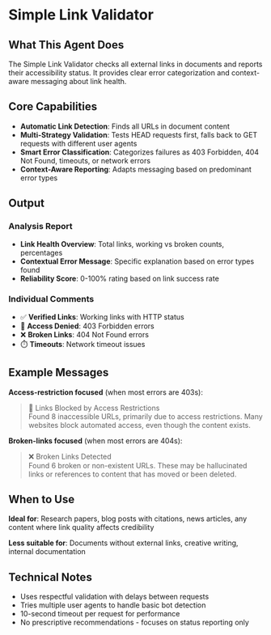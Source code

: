 # Simple Link Validator

## What This Agent Does

The Simple Link Validator checks all external links in documents and reports their accessibility status. It provides clear error categorization and context-aware messaging about link health.

## Core Capabilities

- **Automatic Link Detection**: Finds all URLs in document content
- **Multi-Strategy Validation**: Tests HEAD requests first, falls back to GET requests with different user agents
- **Smart Error Classification**: Categorizes failures as 403 Forbidden, 404 Not Found, timeouts, or network errors
- **Context-Aware Reporting**: Adapts messaging based on predominant error types

## Output

### Analysis Report
- **Link Health Overview**: Total links, working vs broken counts, percentages
- **Contextual Error Message**: Specific explanation based on error types found
- **Reliability Score**: 0-100% rating based on link success rate

### Individual Comments
- ✅ **Verified Links**: Working links with HTTP status
- 🚫 **Access Denied**: 403 Forbidden errors
- ❌ **Broken Links**: 404 Not Found errors
- ⏱️ **Timeouts**: Network timeout issues

## Example Messages

**Access-restriction focused** (when most errors are 403s):
> 🚫 Links Blocked by Access Restrictions  
> Found 8 inaccessible URLs, primarily due to access restrictions. Many websites block automated access, even though the content exists.

**Broken-links focused** (when most errors are 404s):
> ❌ Broken Links Detected  
> Found 6 broken or non-existent URLs. These may be hallucinated links or references to content that has moved or been deleted.

## When to Use

**Ideal for**: Research papers, blog posts with citations, news articles, any content where link quality affects credibility

**Less suitable for**: Documents without external links, creative writing, internal documentation

## Technical Notes

- Uses respectful validation with delays between requests
- Tries multiple user agents to handle basic bot detection  
- 10-second timeout per request for performance
- No prescriptive recommendations - focuses on status reporting only